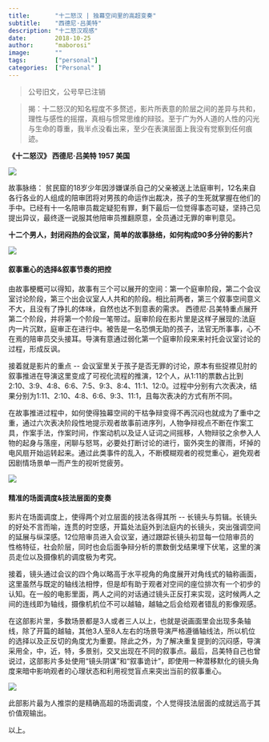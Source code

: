 ```yaml
---
title:       "十二怒汉 | 独幕空间里的高超变奏"
subtitle:    "西德尼·吕美特"
description: "十二怒汉观感"
date:        2018-10-25
author:      "maborosi"
image:       ""
tags:        ["personal"]
categories:  ["Personal" ]
---
```

> 公号旧文，公号早已注销
>
>

> 揭：十二怒汉的知名程度不多赘述，影片所表意的阶层之间的差异与共和，理性与感性的摇摆，真相与惯常思维的辩驳。至于广为外人道的人性的闪光与生命的尊重，我半点没看出来，至少在表演层面上我没有觉察到任何痕迹。

**《十二怒汉》   西德尼·吕美特   1957 美国**

![](/img/03-angryman-01.png)

故事脉络：
贫民窟的18岁少年因涉嫌谋杀自己的父亲被送上法庭审判，12名来自各行各业的人组成的陪审团将对男孩的命运作出裁决，孩子的生死就掌握在他们的手中。已经有十一名陪审员裁定疑犯有罪，剩下最后一位觉得事态可疑，坚持己见提出异议，最终逐一说服其他陪审员推翻原意，全员通过无罪的审判意见。

**十二个男人，封闭闷热的会议室，简单的故事脉络，如何构成90多分钟的影片?**

![](/img/03-angryman-02.png)

#### 叙事重心的选择&叙事节奏的把控

由故事梗概可以得知，故事有三个可以展开的空间：第一个庭审阶段，第二个会议室讨论阶段，第三个出会议室人人共和的阶段。相比前两者，第三个叙事空间意义不大，且没有了挣扎的体味，自然也达不到意表的需求。 西德尼·吕美特重点展开第二个阶段，并将第一个阶段一笔带过。庭审阶段在影片里是这样子展现的:法庭内一片沉默，庭审正在进行中。被告是一名恐惧无助的孩子，法官无所事事，心不在焉的陪审员交头接耳。导演有意通过弱化第一个庭审阶段来来衬托会议室讨论的过程，形成反讽。

接着就是影片的重点 -- 会议室里关于孩子是否无罪的讨论，原本有些捉襟见肘的叙事推进在导演这里变成了可视化流程的推演，12个人，从1:11的票数占比到2:10、3:9、4:8、6:6、7:5、9:3、8:4、11:1、12:0。过程中分别有六次表决，结果分别为1:11、2:10、4:8、6:6、9:3、11:1，且每次表决的方式有所不同。

在故事推进过程中，如何使得独幕空间的干枯争辩变得不再沉闷也就成为了重中之重，通过六次表决阶段性地提示观者故事前进序列，人物争辩视点不断在作案工具，作案手法，作案时间，作案动机以及证人证词之间摇移，人物辩驳之余参入人物的起身与落座，闲聊与怒骂，必要处打断讨论的进行，窗外突生的骤雨，坏掉的电风扇开始运转起来。通过此类事件的乱入，不断模糊观者的视觉重心，避免观者因剧情场景单一而产生的视听觉疲劳。

![](/img/03-angryman-03.png)

#### 精准的场面调度&技法层面的变奏

影片在场面调度上，使得两个对立层面的技法各得其所 -- 长镜头与剪辑。长镜头的好处不言而喻，连贯的时空感，开篇处法庭外到法庭内的长镜头，突出强调空间的延展与纵深感。12位陪审员进入会议室，通过跟踪长镜头初显每一位陪审员的性格特征，社会阶层，同时也会后面争辩分析的票数倒戈结果埋下伏笔，这里的演员走位以及摄像机的调度极为考究。

接着，镜头通过会议的四个角以略高于水平视角的角度展开对角线式的轴称画面，这里虽然与既定的轴线法相悖，但是却有助于观者对空间的座位排次有一个初步的认知。在一般的电影里面，两人之间的对话通过镜头正反打来实现，这时候两人之间的连线即为轴线，摄像机机位不可以越轴，越轴之后会给观者错乱的影像观感。

在这部影片里，多数场景都是3人或者三人以上，也就是说画面里会出现多条轴线，除了开篇的越轴，其他3人至8人左右的场景导演严格遵循轴线法，所以机位的选择以及正反切的角度尤为重要。除此之外，为了解决重复提到的沉闷感，导演采用全，中，近，特，多景别，交叉出现在不同的叙事点。最后，吕美特自己也曾说过，这部影片多处使用“镜头阴谋”和“叙事诡计”，即使用一种潜移默化的镜头角度来暗中影响观者的心理状态和利用视觉盲点来突出当前的叙事重心。

![](/img/03-angryman-04.png)

此部影片最为人推崇的是精确高超的场面调度，个人觉得技法层面的成就远高于其价值观输出。

以上。

